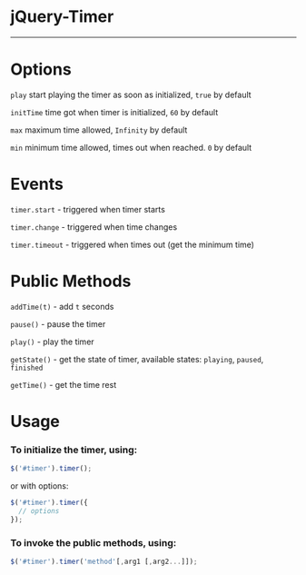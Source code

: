 # jQuery-Timer

---------------

# Options

`play` start playing the timer as soon as initialized, `true` by default

`initTime` time got when timer is initialized, `60` by default

`max` maximum time allowed, `Infinity` by default

`min` minimum time allowed, times out when reached. `0` by default

# Events

`timer.start` - triggered when timer starts

`timer.change` - triggered when time changes

`timer.timeout` - triggered when times out (get the minimum time)

# Public Methods

`addTime(t)` - add `t` seconds

`pause()` - pause the timer

`play()` - play the timer

`getState()` - get the state of timer, available states: `playing`, `paused`, `finished`

`getTime()` - get the time rest

# Usage

### To initialize the timer, using: 

```javascript
$('#timer').timer();
```

or with options: 

```javascript
$('#timer').timer({
  // options
});
```

### To invoke the public methods, using:

```javascript
$('#timer').timer('method'[,arg1 [,arg2...]]);
```
